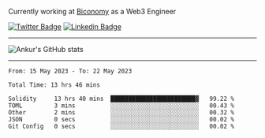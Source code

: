 Currently working at [Biconomy](https://biconomy.io/) as a Web3 Engineer

 [![Twitter Badge](https://img.shields.io/badge/-@ankurdubey521-1ca0f1?style=flat-square&labelColor=1ca0f1&logo=twitter&logoColor=white&link=https://twitter.com/ankurdubey521)](https://twitter.com/ankurdubey521) [![Linkedin Badge](https://img.shields.io/badge/-ankurdubey521-blue?style=flat-square&logo=Linkedin&logoColor=white&link=https://www.linkedin.com/in/ankurdubey521/)](https://www.linkedin.com/in/ankurdubey521/)

<hr/>

![Ankur's GitHub stats](https://github-readme-stats.vercel.app/api?username=ankurdubey521&count_private=true&theme=radical)

<hr/>

<!--START_SECTION:waka-->

```text
From: 15 May 2023 - To: 22 May 2023

Total Time: 13 hrs 46 mins

Solidity     13 hrs 40 mins  ████████████████████████▓   99.22 %
TOML         3 mins          ░░░░░░░░░░░░░░░░░░░░░░░░░   00.43 %
Other        2 mins          ░░░░░░░░░░░░░░░░░░░░░░░░░   00.32 %
JSON         0 secs          ░░░░░░░░░░░░░░░░░░░░░░░░░   00.02 %
Git Config   0 secs          ░░░░░░░░░░░░░░░░░░░░░░░░░   00.02 %
```

<!--END_SECTION:waka-->
